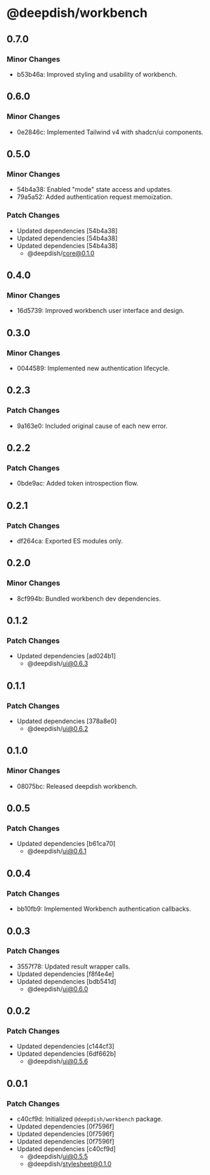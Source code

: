 # @deepdish/workbench

## 0.7.0

### Minor Changes

- b53b46a: Improved styling and usability of workbench.

## 0.6.0

### Minor Changes

- 0e2846c: Implemented Tailwind v4 with shadcn/ui components.

## 0.5.0

### Minor Changes

- 54b4a38: Enabled "mode" state access and updates.
- 79a5a52: Added authentication request memoization.

### Patch Changes

- Updated dependencies [54b4a38]
- Updated dependencies [54b4a38]
- Updated dependencies [54b4a38]
  - @deepdish/core@0.1.0

## 0.4.0

### Minor Changes

- 16d5739: Improved workbench user interface and design.

## 0.3.0

### Minor Changes

- 0044589: Implemented new authentication lifecycle.

## 0.2.3

### Patch Changes

- 9a163e0: Included original cause of each new error.

## 0.2.2

### Patch Changes

- 0bde9ac: Added token introspection flow.

## 0.2.1

### Patch Changes

- df264ca: Exported ES modules only.

## 0.2.0

### Minor Changes

- 8cf994b: Bundled workbench dev dependencies.

## 0.1.2

### Patch Changes

- Updated dependencies [ad024b1]
  - @deepdish/ui@0.6.3

## 0.1.1

### Patch Changes

- Updated dependencies [378a8e0]
  - @deepdish/ui@0.6.2

## 0.1.0

### Minor Changes

- 08075bc: Released deepdish workbench.

## 0.0.5

### Patch Changes

- Updated dependencies [b61ca70]
  - @deepdish/ui@0.6.1

## 0.0.4

### Patch Changes

- bb10fb9: Implemented Workbench authentication callbacks.

## 0.0.3

### Patch Changes

- 3557f78: Updated result wrapper calls.
- Updated dependencies [f8f4e4e]
- Updated dependencies [bdb541d]
  - @deepdish/ui@0.6.0

## 0.0.2

### Patch Changes

- Updated dependencies [c144cf3]
- Updated dependencies [6df662b]
  - @deepdish/ui@0.5.6

## 0.0.1

### Patch Changes

- c40cf9d: Initialized `@deepdish/workbench` package.
- Updated dependencies [0f7596f]
- Updated dependencies [0f7596f]
- Updated dependencies [0f7596f]
- Updated dependencies [c40cf9d]
  - @deepdish/ui@0.5.5
  - @deepdish/stylesheet@0.1.0
